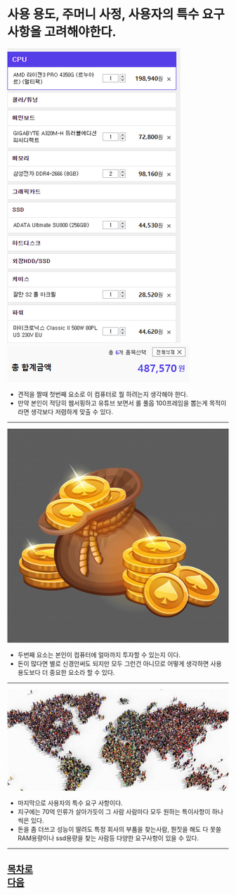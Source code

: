 사용 용도, 주머니 사정, 사용자의 특수 요구사항을 고려해야한다.
=======================
![001](https://github.com/isp829/-/blob/main/image/lecture3/001.PNG) 
![002](https://github.com/isp829/-/blob/main/image/lecture3/002.PNG) 
* 견적을 짤때 첫번째 요소로 이 컴퓨터로 뭘 하려는지 생각해야 한다. 
* 만약 본인이 적당히 웹서핑하고 유튜브 보면서 롤 풀옵 100프레임을 뽑는게 목적이라면 생각보다 저렴하게 맞출 수 있다.  
------------------------------------  
![003](https://github.com/isp829/-/blob/main/image/lecture3/003.PNG) 
* 두번째 요소는 본인이 컴퓨터에 얼마까지 투자할 수 있는지 이다.  
* 돈이 많다면 별로 신경안써도 되지만 모두 그런건 아니므로 어떻게 생각하면 사용 용도보다 더 중요한 요소라 할 수 있다.      
-----------------------------------------------------------------    
![004](https://github.com/isp829/-/blob/main/image/lecture3/004.jpg) 
* 마지막으로 사용자의 특수 요구 사항이다.  
* 지구에는 70억 인류가 살아가듯이 그 사람 사람마다 모두 원하는 특이사항이 하나씩은 있다.  
* 돈을 좀 더쓰고 성능이 딸려도 특정 회사의 부품을 찾는사람, 뭔짓을 해도 다 못쓸 RAM용량이나 ssd용량을 찾는 사람등 다양한 요구사항이 있을 수 있다.     
-----------------------------------------------------------------
[목차로](https://github.com/isp829/-/blob/master/README.md)  
[다음](https://github.com/isp829/-/blob/master/lecture/lecture4-1.md)  
-----------------------------
    
